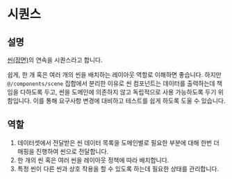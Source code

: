 # 시퀀스

## 설명

[씬(장면)](../scene/README.ko.md)의 연속을 시퀀스라고 합니다.

쉽게, 한 개 혹은 여러 개의 씬을 배치하는 레이아웃 역할로 이해하면 좋습니다. 하지만 `@/components/scene` 집합에서 분리한 이유로 씬 컴포넌트는 데이터를 출력하는데 책임을 다하도록 두고, 씬을 도메인에 의존하지 않고 독립적으로 사용 가능하도록 두기 위함입니다. 이를 통해 요구사항 변경에 대비하고 테스트를 쉽게 하도록 도울 수 있습니다.

## 역할

1. 데이터셋에서 전달받은 씬 데이터 목록을 도메인별로 필요한 부분에 대해 한번 더 매핑을 진행하여 씬으로 전달합니다.
2. 한 개의 씬 혹은 여러 씬을 레이아웃 정책에 따라 배치합니다.
3. 특정 씬이 다른 씬과 상호 작용을 할 수 있도록 하는데 필요한 상태를 관리합니다.
